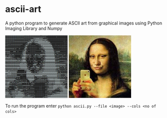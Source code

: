 # ascii-art
A python program to generate ASCII art from graphical images using Python Imaging Library and Numpy


<p align='left'>
    <img src='ascii.png' width='200px' height='200px' />
    <img src='mona.jpg' width='200px' height='200px' />
</p>

To run the program enter ``` python ascii.py --file <image> --cols <no of cols> ```
